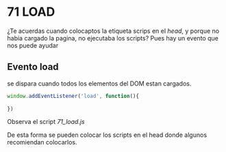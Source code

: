 # 71 LOAD

¿Te acuerdas cuando colocaptos la etiqueta scrips en el *head*, y porque no habia cargado la pagina, no ejecutaba los scripts? Pues hay un evento que nos puede ayudar

## Evento load

se dispara cuando todos los elementos del DOM estan cargados. 

```js
window.addEventListener('load', function(){
    
})
```

Observa el script *71_load.js*

De esta forma se pueden colocar los scripts en el head donde algunos recomiendan colocarlos. 